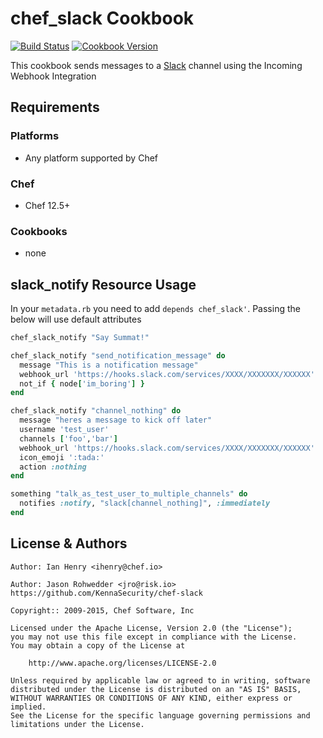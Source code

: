# chef_slack Cookbook

[![Build Status](https://travis-ci.org/chef-cookbooks/chef_slack.svg?branch=master)](https://travis-ci.org/chef-cookbooks/chef_slack) [![Cookbook Version](https://img.shields.io/cookbook/v/chef_slack.svg)](https://supermarket.chef.io/cookbooks/chef_slack)

This cookbook sends messages to a [Slack](http://www.slack.com) channel using the Incoming Webhook Integration

## Requirements

### Platforms

- Any platform supported by Chef

### Chef

- Chef 12.5+

### Cookbooks

- none

## slack_notify Resource Usage

In your `metadata.rb` you need to add `depends chef_slack'`. Passing the below will use default attributes

```ruby
chef_slack_notify "Say Summat!"
```

```ruby
chef_slack_notify "send_notification_message" do
  message "This is a notification message"
  webhook_url 'https://hooks.slack.com/services/XXXX/XXXXXXX/XXXXXX'
  not_if { node['im_boring'] }
end
```

```ruby
chef_slack_notify "channel_nothing" do
  message "heres a message to kick off later"
  username 'test_user'
  channels ['foo','bar']
  webhook_url 'https://hooks.slack.com/services/XXXX/XXXXXXX/XXXXXX'
  icon_emoji ':tada:'
  action :nothing
end

something "talk_as_test_user_to_multiple_channels" do
  notifies :notify, "slack[channel_nothing]", :immediately
end
```

## License & Authors

```
Author: Ian Henry <ihenry@chef.io>

Author: Jason Rohwedder <jro@risk.io> https://github.com/KennaSecurity/chef-slack

Copyright:: 2009-2015, Chef Software, Inc

Licensed under the Apache License, Version 2.0 (the "License");
you may not use this file except in compliance with the License.
You may obtain a copy of the License at

    http://www.apache.org/licenses/LICENSE-2.0

Unless required by applicable law or agreed to in writing, software
distributed under the License is distributed on an "AS IS" BASIS,
WITHOUT WARRANTIES OR CONDITIONS OF ANY KIND, either express or implied.
See the License for the specific language governing permissions and
limitations under the License.
```

